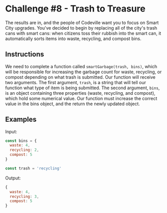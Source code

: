 # Challenge #8 - Trash to Treasure

The results are in, and the people of Codeville want you to focus on Smart City upgrades. You've decided to begin by replacing all of the city's trash cans with smart cans: when citizens toss their rubbish into the smart can, it automatically sorts items into waste, recycling, and compost bins.

## Instructions

We need to complete a function called `smartGarbage(trash, bins)`, which will be responsible for increasing the garbage count for waste, recycling, or compost depending on what trash is submitted. Our function will receive two arguments. The first argument, `trash`, is a string that will tell our function what type of item is being submitted. The second argument, `bins`, is an object containing three properties (waste, recycling, and compost), which hold some numerical value. Our function must increase the correct value in the bins object, and the return the newly updated object.

## Examples

Input:

```javascript
const bins = {
  waste: 4,
  recycling: 2,
  compost: 5
}

const trash = 'recycling'
```

Output:

```javascript
{
  waste: 4,
  recycling: 3,
  compost: 5
}
```
